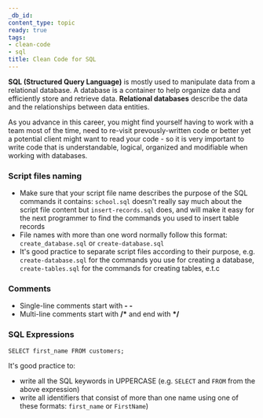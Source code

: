```yaml
---
_db_id: 
content_type: topic
ready: true
tags:
- clean-code
- sql
title: Clean Code for SQL
---
```


**SQL (Structured Query Language)** is mostly used to manipulate data from a relational database. A database is a container to help organize data and efficiently store and retrieve data. **Relational databases** describe the data and the relationships between data entities. 

As you advance in this career, you might find yourself having to work with a team most of the time, need to re-visit prevously-written code or better yet a potential client might want to read your code - so it is very important to write code that is understandable, logical, organized and modifiable when working with databases. 

### Script files naming
- Make sure that your script file name describes the purpose of the SQL commands it contains: `school.sql` doesn't really say much about the script file content but `insert-records.sql` does, and will make it easy for the next programmer to find the commands you used to insert table records
- File names with more than one word normally follow this format: `create_database.sql` or `create-database.sql` 
- It's good practice to separate script files according to their purpose, e.g. `create-database.sql` for the commands you use for creating a database, `create-tables.sql` for the commands for creating tables, e.t.c

### Comments

- Single-line comments start with **- -**
- Multi-line comments start with **/\*** and end with **\*/**

### SQL Expressions
`SELECT first_name FROM customers;`

It's good practice to:

- write all the SQL keywords in UPPERCASE (e.g. `SELECT` and `FROM` from the above expression)
- write all identifiers that consist of more than one name using one of these formats: `first_name` or `FirstName`)
 